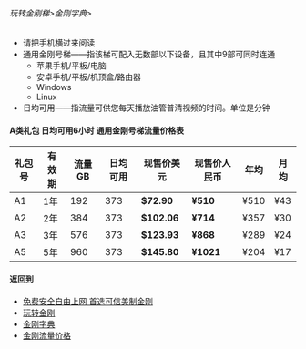 ###### 玩转金刚梯>金刚字典>

- 请把手机横过来阅读
- 通用金刚号梯——指该梯可配入无数部以下设备，且其中9部可同时连通
  - 苹果手机/平板/电脑
  - 安卓手机/平板/机顶盒/路由器
  - Windows
  - Linux
- 日均可用——指流量可供您每天播放油管普清视频的时间。单位是分钟

#### A类礼包 日均可用6小时 通用金刚号梯流量价格表

|礼包号|有效期    |流量 GB |日均可用|现售价美元|现售价人民币|年均  |月均  |
|-----|---------|-------|--------------|------|-------|-----|-----|
|A1   |1年	|192	|373 	 | <strong> $72.90	| <strong>¥510 	 |¥510	|¥43	|																	
|A2   |2年	|384	|373 	 | <strong> $102.06	| <strong>¥714 	 |¥357	|¥30	|																	
|A3   |3年	|576	|373 	 | <strong> $123.93	| <strong>¥868 	 |¥289	|¥24	|																	
|A5   |5年	|960	|373 	 | <strong> $145.80	| <strong>¥1021  |¥204	|¥17	|																	

#### 返回到
- [免费安全自由上网 首选可信美制金刚](https://github.com/a2zitpro/web/blob/master/%E5%BE%80%E5%90%8E%E7%BF%BB.md)
- [玩转金刚](https://github.com/a2zitpro/web/blob/master/LadderFree/A.md)
- [金刚字典](https://github.com/a2zitpro/web/blob/master/LadderFree/kkDictionary/KKDictionary.md)
- [金刚流量价格](https://github.com/a2zitpro/web/blob/master/LadderFree/kkDictionary/Price/KKDTPrice.md)


